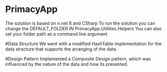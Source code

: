 # PrimacyApp
The solution is based on n.net 6 and CSharp
To run the solution you can change the DEFAULT_FOLDER IN PrimacyApp.Utilities.Helpers
You can also set your folder path as a command line argument

#Data Structure
We went with a modified HashTable implementation for the data stracture that supports the arranging of the data.

#Design Pattern 
Implemented a Composite Design pattern, which was influenced by the nature of the data and how its presented.

